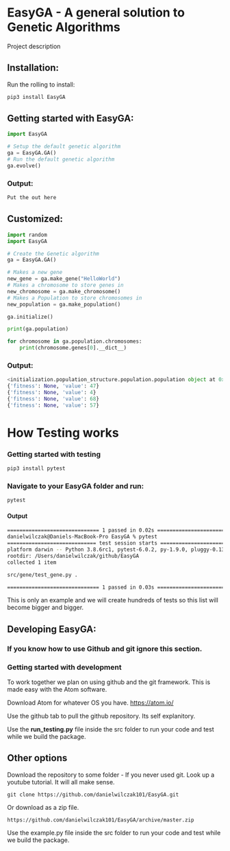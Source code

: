 # EasyGA - A general solution to Genetic Algorithms

Project description

## Installation:

Run the rolling to install:

```Python
pip3 install EasyGA
```

## Getting started with EasyGA:
```Python
import EasyGA

# Setup the default genetic algorithm
ga = EasyGA.GA()
# Run the default genetic algorithm
ga.evolve()
```

### Output:
```python
Put the out here
```

## Customized:
```python
import random
import EasyGA

# Create the Genetic algorithm
ga = EasyGA.GA()

# Makes a new gene
new_gene = ga.make_gene("HelloWorld")
# Makes a chromosome to store genes in
new_chromosome = ga.make_chromosome()
# Makes a Population to store chromosomes in
new_population = ga.make_population()

ga.initialize()

print(ga.population)

for chromosome in ga.population.chromosomes:
    print(chromosome.genes[0].__dict__)
```

### Output:
```python
<initialization.population_structure.population.population object at 0x7f993002fdf0>
{'fitness': None, 'value': 47}
{'fitness': None, 'value': 4}
{'fitness': None, 'value': 68}
{'fitness': None, 'value': 57}
```

# How Testing works

### Getting started with testing

```bash
pip3 install pytest
```

### Navigate to your EasyGA folder and run:
```bash
pytest
```

#### Output
```bash
============================== 1 passed in 0.02s ===============================
danielwilczak@Daniels-MacBook-Pro EasyGA % pytest
============================= test session starts ==============================
platform darwin -- Python 3.8.6rc1, pytest-6.0.2, py-1.9.0, pluggy-0.13.1
rootdir: /Users/danielwilczak/github/EasyGA
collected 1 item                                                               

src/gene/test_gene.py .                                                  [100%]

============================== 1 passed in 0.03s ===============================  

```

This is only an example and we will create hundreds of tests so this list will become bigger and bigger.


## Developing EasyGA:
### If you know how to use Github and git ignore this section.

### Getting started with development
To work together we plan on using github and the git framework. This is made easy with the Atom software.

Download Atom for whatever OS you have.
https://atom.io/

Use the github tab to pull the github repository. Its self explanitory.

Use the <b>run_testing.py</b> file inside the src folder to run your code and test while we build the package.

## Other options

Download the repository to some folder - If you never used git. Look up a youtube tutorial. It will all make sense.
```
git clone https://github.com/danielwilczak101/EasyGA.git
```
Or download as a zip file.
```
https://github.com/danielwilczak101/EasyGA/archive/master.zip
```
Use the example.py file inside the src folder to run your code and test while we build the package.
